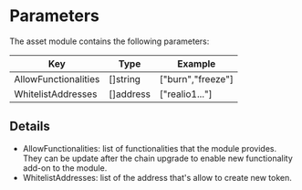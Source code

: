 <!--
order: 3
-->

# Parameters

The asset module contains the following parameters:

| Key                  | Type     | Example                |
|----------------------|----------|------------------------|
| AllowFunctionalities | []string | ["burn","freeze"]      |
| WhitelistAddresses   | []address| ["realio1..."]         |

## Details

- AllowFunctionalities: list of functionalities that the module provides. They can be update after the chain upgrade to enable new functionality add-on to the module.
- WhitelistAddresses: list of the address that's allow to create new token.
